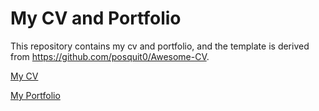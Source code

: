 # My CV and Portfolio
This repository contains my cv and portfolio, and the template is derived from https://github.com/posquit0/Awesome-CV.

[My CV](final_documents/joshua_brown_cv.pdf)

[My Portfolio](final_documents/joshua_brown_portfolio.pdf)
